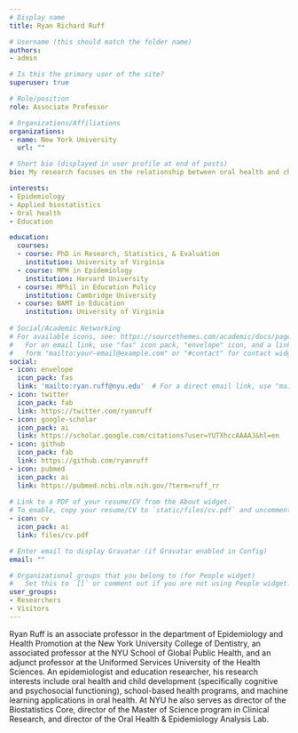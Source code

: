 ```yaml
---
# Display name
title: Ryan Richard Ruff

# Username (this should match the folder name)
authors:
- admin

# Is this the primary user of the site?
superuser: true

# Role/position
role: Associate Professor

# Organizations/Affiliations
organizations:
- name: New York University
  url: ""

# Short bio (displayed in user profile at end of posts)
bio: My research focuses on the relationship between oral health and child development and the optimization of school-based dental programs to reduce health disparities. 

interests:
- Epidemiology
- Applied biostatistics
- Oral health
- Education

education:
  courses:
  - course: PhD in Research, Statistics, & Evaluation
    institution: University of Virginia
  - course: MPH in Epidemiology
    institution: Harvard University
  - course: MPhil in Education Policy
    institution: Cambridge University
  - course: BAMT in Education
    institution: University of Virginia
    
# Social/Academic Networking
# For available icons, see: https://sourcethemes.com/academic/docs/page-builder/#icons
#   For an email link, use "fas" icon pack, "envelope" icon, and a link in the
#   form "mailto:your-email@example.com" or "#contact" for contact widget.
social:
- icon: envelope
  icon_pack: fas
  link: 'mailto:ryan.ruff@nyu.edu'  # For a direct email link, use "mailto:test@example.org".
- icon: twitter
  icon_pack: fab
  link: https://twitter.com/ryanruff
- icon: google-scholar
  icon_pack: ai
  link: https://scholar.google.com/citations?user=YUTXhccAAAAJ&hl=en
- icon: github
  icon_pack: fab
  link: https://github.com/ryanruff
- icon: pubmed
  icon_pack: ai
  link: https://pubmed.ncbi.nlm.nih.gov/?term=ruff_rr
  
# Link to a PDF of your resume/CV from the About widget.
# To enable, copy your resume/CV to `static/files/cv.pdf` and uncomment the lines below.
- icon: cv
  icon_pack: ai
  link: files/cv.pdf

# Enter email to display Gravatar (if Gravatar enabled in Config)
email: ""

# Organizational groups that you belong to (for People widget)
#   Set this to `[]` or comment out if you are not using People widget.
user_groups:
- Researchers
- Visitors
---
```


Ryan Ruff is an associate professor in the department of Epidemiology and Health Promotion at the New York University College of Dentistry, an associated professor at the NYU School of Global Public Health, and an adjunct professor at the Uniformed Services University of the Health Sciences. An epidemiologist and education researcher, his research interests include oral health and child development (specifically cognitive and psychosocial functioning), school-based health programs, and machine learning applications in oral health. At NYU he also serves as director of the Biostatistics Core, director of the Master of Science program in Clinical Research, and director of the Oral Health & Epidemiology Analysis Lab.
